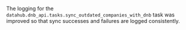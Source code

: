 The logging for the `datahub.dnb_api.tasks.sync_outdated_companies_with_dnb`
task was improved so that sync successes and failures are logged consistently.
